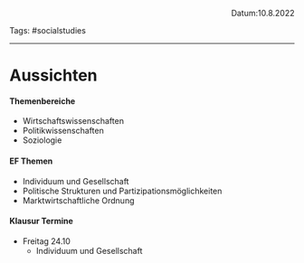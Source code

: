 <p align="right">Datum:10.8.2022</p>

Tags: #socialstudies

---
# Aussichten
#### Themenbereiche
- Wirtschaftswissenschaften
- Politikwissenschaften
- Soziologie
#### EF Themen
- Individuum und Gesellschaft
- Politische Strukturen und Partizipationsmöglichkeiten
- Marktwirtschaftliche Ordnung
#### Klausur Termine
- Freitag 24.10
	- Individuum und Gesellschaft